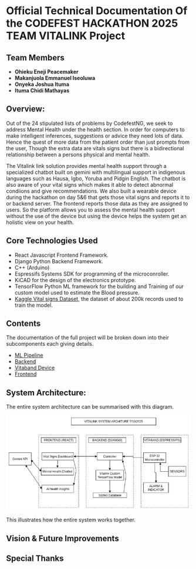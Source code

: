 # Official Technical Documentation Of the CODEFEST HACKATHON 2025 TEAM VITALINK Project

## Team Members
- **Ohieku Eneji Peacemaker**
- **Makanjuola Emmanuel Iseoluwa**
- **Onyeka Joshua Ituma**
- **Ituma Chidi Mathayas**


## Overview:
Out of the 24 stipulated lists of problems by CodefestNG, we seek to address Mental Health under the health section. In order for computers to make intelligent inferences, suggestions or advice they need lots of data. Hence the quest of more data from the patient order than just prompts from the user, Though the extra data are vitals signs but there is a bidirectional relationship between a persons physical and mental health.

The Vitalink link solution provides mental health support through a specialized chatbot built on gemini with multilingual support in indigenous languages such as Hausa, Igbo, Yoruba and Pidgin English. The chatbot is also aware of your vital signs which makes it able to detect abnormal condiions and give recommendations. We also built a wearable device during the hackathon on day 5&6 that gets those vital signs and reports it to or backend server. The frontend reports those data as they are assigned to users. So the platform allows you to assess the mental health support without the use of the device but using the device helps the system get an holistic view on your health.


## Core Technologies Used
- React Javascript Frontend Framework.
- Django Python Backend Framework.
- C++ (Arduino)
- Espressifs Systems SDK for programming of the microconroller.
- KiCAD for the design of the electronics prototype.
- TensorFlow Python ML framework for the building and Training of our custom model used to estimate the Blood pressure.
- [Kaggle Vital signs Dataset](https://www.kaggle.com/datasets/nasirayub2/human-vital-sign-dataset), the dataset of about 200k records used to train the model.



## Contents
The documentation of the full project will be broken down into their subcomponents each giving details.
- [ML Pipeline]()
- [Backend]()
- [Vitaband Device]()
- [Frontend]()

## System Architecture:
The entire system architecture can be summarised with this diagram.

![](images/Vitalink_System_Achitecture.drawio.png)

This illustrates how the entire system works together.

## Vision & Future Improvements


## Special Thanks

